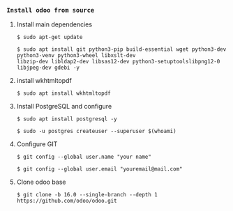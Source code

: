 ### `Install odoo from source`

1. Install main dependencies
    ```
   $ sudo apt-get update
   ```
   ```commandline
   $ sudo apt install git python3-pip build-essential wget python3-dev python3-venv python3-wheel libxslt-dev
   libzip-dev libldap2-dev libsas12-dev python3-setuptoolslibpng12-0 libjpeg-dev gdebi -y
   ```
2. install wkhtmltopdf
    ```
   $ sudo apt install wkhtmltopdf
   ```
3. Install PostgreSQL and configure
   ```commandline
   $ sudo apt install postgresql -y
   ```
   ```commandline
   $ sudo -u postgres createuser --superuser $(whoami)
   ```
4. Configure GIT
   ```commandline
   $ git config --global user.name "your name"
   ```
   ```commandline
   $ git config --global user.email "youremail@mail.com"
   ```
5. Clone odoo base
   ```commandline
   $ git clone -b 16.0 --single-branch --depth 1 https://github.com/odoo/odoo.git
   ```